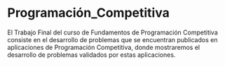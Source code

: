 # Programación_Competitiva
El Trabajo Final del curso de Fundamentos de Programación Competitiva consiste en el desarrollo de problemas que se encuentran publicados en aplicaciones de Programación Competitiva, donde mostraremos  el desarrollo de problemas validados por estas aplicaciones.
